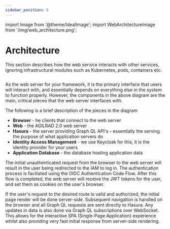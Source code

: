 ```yaml
---
sidebar_position: 6
---
```


import Image from '@theme/IdealImage';
import WebArchitectureImage from '/img/web_architecture.png';

# Architecture

This section describes how the web service interacts with other services, ignoring infrastructural modules such as
Kubernetes, pods, containers etc.

<div class="centerize"> 
    <Image img={WebArchitectureImage} width="75%"/>
</div>

As the web server for your framework, it is the primary interface that users will interact with, and essentially depends
on everything else in the system to function properly. However, the components in the above diagram are the main,
critical pieces that the web server interfaces with.

The following is a brief description of the pieces in the diagram

- **Browser** - he clients that connect to the web server
- **Web** - the AGILRAD 2.0 web server
- **Hasura** - the server providing Graph QL API's - essentially the serving the purpose of what application servers do
- **Identity Access Management** - we use Keycloak for this, it is the identity provider for your users
- **Application Database** - the database hosting application data

The initial unauthenticated request from the browser to the web server will result in the user being redirected to the
IAM to log in. The authentication process is faciliated using the OIDC Authentication Code Flow. After this flow is
completed, the web server will receive the JWT tokens for the user, and set them as cookies on the user's browser.

If the user's request to the desired route is valid and authorized, the initial page render will be done server-side.
Subsequent navigation is handled on the browser and all Graph QL requests are sent directly to Hasura. Any updates in
data is also done via Graph QL subscriptions over WebSocket. This allows for the interactive SPA
(Single-Page Application) experience whilst also providing very fast initial response from server-side rendering.
